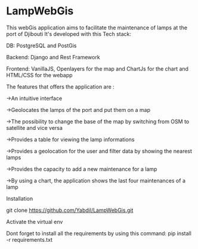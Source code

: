# LampWebGis
This webGis application aims to facilitate the maintenance of lamps at the port of Djibouti
It's developed with this Tech stack:

DB: PostgreSQL and PostGis 

Backend: Django and Rest Framework

Frontend: VanillaJS, Openlayers for the map and ChartJs for the chart  and HTML/CSS for the webapp 

The features that offers the application are : 

->An intuitive interface

->Geolocates the lamps of the port and put them on a map

->The possibility to change the base of the map by switching from OSM to satellite and vice versa

->Provides a table for viewing the lamp informations

->Provides a geolocation for the user and filter data by showing the nearest lamps 

->Provides the capacity to add a new maintenance for a lamp

->By using a chart, the application shows the last four maintenances of a lamp

Installation 

git clone https://github.com/Yabdil/LampWebGis.git

Activate the virtual env 

Dont forget to install all the requirements by using this command: pip install -r requirements.txt 

